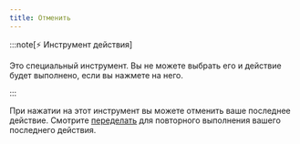 ```yaml
---
title: Отменить
---
```


:::note[⚡ Инструмент действия]

Это специальный инструмент.
Вы не можете выбрать его и действие будет выполнено, если вы нажмете на него.

:::

При нажатии на этот инструмент вы можете отменить ваше последнее действие.
Смотрите [переделать](../redo) для повторного выполнения вашего последнего действия.

